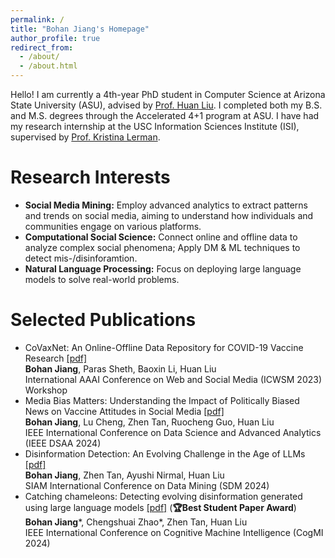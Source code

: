 ```yaml
---
permalink: /
title: "Bohan Jiang's Homepage"
author_profile: true
redirect_from: 
  - /about/
  - /about.html
---
```


Hello! I am currently a 4th-year PhD student in Computer Science at Arizona State University (ASU), advised by [Prof. Huan Liu](https://www.public.asu.edu/~huanliu/). I completed both my B.S. and M.S. degrees through the Accelerated 4+1 program at ASU. I have had my research internship at the USC Information Sciences Institute (ISI), supervised by [Prof. Kristina Lerman](https://www.isi.edu/people-lerman/).


Research Interests
======
* **Social Media Mining:** Employ advanced analytics to extract patterns and trends on social media, aiming to understand how individuals and communities engage on various platforms.  
* **Computational Social Science:** Connect online and offline data to analyze complex social phenomena; Apply DM & ML techniques to detect mis-/disinforamtion.
* **Natural Language Processing:** Focus on deploying large language models to solve real-world problems.


Selected Publications
======
* CoVaxNet: An Online-Offline Data Repository for COVID-19 Vaccine Research [[pdf]](https://workshop-proceedings.icwsm.org/pdf/2023_07.pdf)  
  **Bohan Jiang**, Paras Sheth, Baoxin Li, Huan Liu  
  International AAAI Conference on Web and Social Media (ICWSM 2023) Workshop
* Media Bias Matters: Understanding the Impact of Politically Biased News on Vaccine Attitudes in Social Media [[pdf]](https://ieeexplore.ieee.org/document/10722800?denied=)  
  **Bohan Jiang**, Lu Cheng, Zhen Tan, Ruocheng Guo, Huan Liu  
  IEEE International Conference on Data Science and Advanced Analytics (IEEE DSAA 2024)
* Disinformation Detection: An Evolving Challenge in the Age of LLMs [[pdf]](https://epubs.siam.org/doi/pdf/10.1137/1.9781611978032.50)  
  **Bohan Jiang**, Zhen Tan, Ayushi Nirmal, Huan Liu  
  SIAM International Conference on Data Mining (SDM 2024)
* Catching chameleons: Detecting evolving disinformation generated using large language models [[pdf]](https://arxiv.org/pdf/2406.17992) (**🏆Best Student Paper Award**)  
  **Bohan Jiang***, Chengshuai Zhao*, Zhen Tan, Huan Liu  
  IEEE International Conference on Cognitive Machine Intelligence (CogMI 2024)
